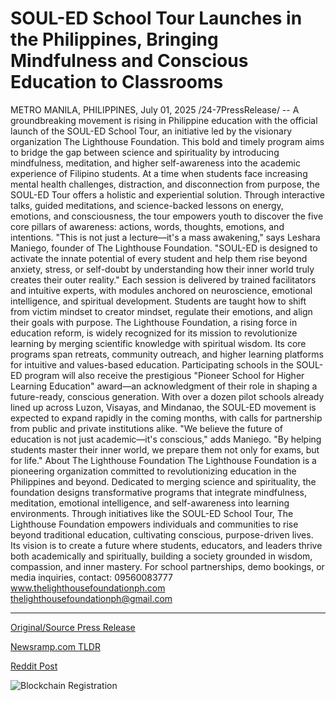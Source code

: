 # SOUL-ED School Tour Launches in the Philippines, Bringing Mindfulness and Conscious Education to Classrooms

METRO MANILA, PHILIPPINES, July 01, 2025 /24-7PressRelease/ -- A groundbreaking movement is rising in Philippine education with the official launch of the SOUL-ED School Tour, an initiative led by the visionary organization The Lighthouse Foundation. This bold and timely program aims to bridge the gap between science and spirituality by introducing mindfulness, meditation, and higher self-awareness into the academic experience of Filipino students.  At a time when students face increasing mental health challenges, distraction, and disconnection from purpose, the SOUL-ED Tour offers a holistic and experiential solution. Through interactive talks, guided meditations, and science-backed lessons on energy, emotions, and consciousness, the tour empowers youth to discover the five core pillars of awareness: actions, words, thoughts, emotions, and intentions.  "This is not just a lecture—it's a mass awakening," says Leshara Maniego, founder of The Lighthouse Foundation. "SOUL-ED is designed to activate the innate potential of every student and help them rise beyond anxiety, stress, or self-doubt by understanding how their inner world truly creates their outer reality."  Each session is delivered by trained facilitators and intuitive experts, with modules anchored on neuroscience, emotional intelligence, and spiritual development. Students are taught how to shift from victim mindset to creator mindset, regulate their emotions, and align their goals with purpose.  The Lighthouse Foundation, a rising force in education reform, is widely recognized for its mission to revolutionize learning by merging scientific knowledge with spiritual wisdom. Its core programs span retreats, community outreach, and higher learning platforms for intuitive and values-based education.  Participating schools in the SOUL-ED program will also receive the prestigious "Pioneer School for Higher Learning Education" award—an acknowledgment of their role in shaping a future-ready, conscious generation.  With over a dozen pilot schools already lined up across Luzon, Visayas, and Mindanao, the SOUL-ED movement is expected to expand rapidly in the coming months, with calls for partnership from public and private institutions alike.  "We believe the future of education is not just academic—it's conscious," adds Maniego. "By helping students master their inner world, we prepare them not only for exams, but for life."  About The Lighthouse Foundation  The Lighthouse Foundation is a pioneering organization committed to revolutionizing education in the Philippines and beyond. Dedicated to merging science and spirituality, the foundation designs transformative programs that integrate mindfulness, meditation, emotional intelligence, and self-awareness into learning environments.  Through initiatives like the SOUL-ED School Tour, The Lighthouse Foundation empowers individuals and communities to rise beyond traditional education, cultivating conscious, purpose-driven lives. Its vision is to create a future where students, educators, and leaders thrive both academically and spiritually, building a society grounded in wisdom, compassion, and inner mastery.  For school partnerships, demo bookings, or media inquiries, contact:  09560083777 www.thelighthousefoundationph.com thelighthousefoundationph@gmail.com 

---

[Original/Source Press Release](https://www.24-7pressrelease.com/press-release/524421/soul-ed-school-tour-launches-in-the-philippines-bringing-mindfulness-and-conscious-education-to-classrooms)
                    

[Newsramp.com TLDR](https://newsramp.com/curated-news/soul-ed-school-tour-launches-to-revolutionize-philippine-education/857ac3663e0c1b1f1c07a3f691636e92) 

 



[Reddit Post](https://www.reddit.com/r/newsramp/comments/1lovihz/souled_school_tour_launches_to_revolutionize/) 



![Blockchain Registration](https://cdn.newsramp.app/24-7PressRelease/qrcode/257/1/roamcdGz.webp)